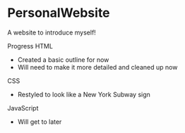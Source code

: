 # PersonalWebsite
A website to introduce myself!

Progress 
HTML
- Created a basic outline for now
- Will need to make it more detailed and cleaned up now


CSS
- Restyled to look like a New York Subway sign


JavaScript
- Will get to later
